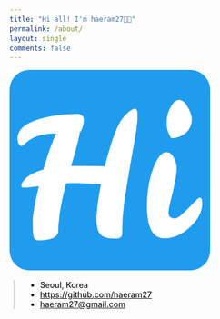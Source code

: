 ```yaml
---
title: "Hi all! I'm haeram27👋🏻"
permalink: /about/
layout: single
comments: false
---
```


<div>
    <img src="/assets/images/favicon/android-chrome-512x512.png" alt="about_meee" width="70%" min-width="700px" itemprop="image">
</div>


<div style="border-left: 2px solid rgba(199, 198, 198, 0.7); margin: 0.5em 0 0 0.5em; padding-left: 1.5em; font-weight: 500;">
    <ul class="author__urls social-icons">
        <li itemprop="homeLocation" itemscope itemtype="https://schema.org/Place">
          <i class="fas fa-fw fa-map-marker-alt" aria-hidden="true"></i> <span itemprop="name">  Seoul, Korea</span>
        </li>
        <li>
          <a href="https://github.com/haeram27" itemprop="sameAs" rel="nofollow noopener noreferrer">
            <i class="fab fa-fw fa-github" aria-hidden="true"></i><span class="label">  https://github.com/haeram27</span>
          </a>
        </li>
        <li>
          <a href="mailto:haeram27@gmail.com">
            <meta itemprop="email" content="haeram27@gmail.com" />
            <i class="fas fa-fw fa-envelope-square" aria-hidden="true"></i><span class="label">  haeram27@gmail.com</span>
          </a>
        </li>
    </ul>
  </div>